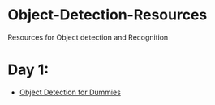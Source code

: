 # Object-Detection-Resources
Resources for Object detection and Recognition

# Day 1:
- [Object Detection for Dummies](https://lilianweng.github.io/lil-log/2017/10/29/object-recognition-for-dummies-part-1.html)
